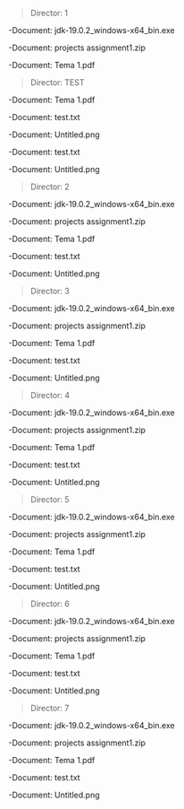 >Director: 1

-Document: jdk-19.0.2_windows-x64_bin.exe

  -Document: projects assignment1.zip
  
  -Document: Tema 1.pdf
  
  >Director: TEST
  
  -Document: Tema 1.pdf
  
  -Document: test.txt
  
  -Document: Untitled.png
  
  -Document: test.txt
  
  -Document: Untitled.png

>Director: 2

-Document: jdk-19.0.2_windows-x64_bin.exe
 
  -Document: projects assignment1.zip
  
  -Document: Tema 1.pdf
  
  -Document: test.txt
  
  -Document: Untitled.png

>Director: 3

  -Document: jdk-19.0.2_windows-x64_bin.exe
  
  -Document: projects assignment1.zip
  
  -Document: Tema 1.pdf
  
  -Document: test.txt
  
  -Document: Untitled.png

>Director: 4

  -Document: jdk-19.0.2_windows-x64_bin.exe
  
  -Document: projects assignment1.zip
  
  -Document: Tema 1.pdf
  
  -Document: test.txt
  
  -Document: Untitled.png

>Director: 5

  -Document: jdk-19.0.2_windows-x64_bin.exe
  
  -Document: projects assignment1.zip
  
  -Document: Tema 1.pdf
  
  
  -Document: test.txt
  
  -Document: Untitled.png

>Director: 6

  -Document: jdk-19.0.2_windows-x64_bin.exe
  
  -Document: projects assignment1.zip
  
  -Document: Tema 1.pdf
  
  -Document: test.txt
  
  -Document: Untitled.png

>Director: 7

  -Document: jdk-19.0.2_windows-x64_bin.exe
  
  -Document: projects assignment1.zip
  
  -Document: Tema 1.pdf
  
  -Document: test.txt
  
  -Document: Untitled.png
